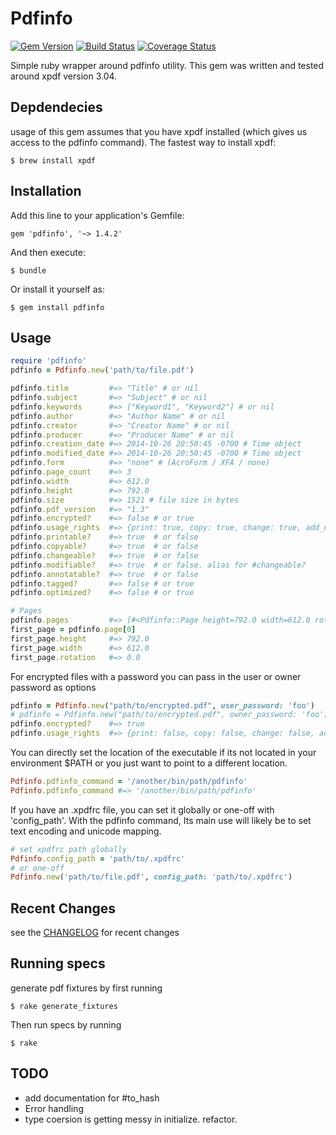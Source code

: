 # Pdfinfo
[![Gem Version](https://badge.fury.io/rb/pdfinfo.svg)](http://badge.fury.io/rb/pdfinfo)
[![Build Status](https://travis-ci.org/RyanV/pdfinfo.svg?branch=master)](https://travis-ci.org/RyanV/pdfinfo)
[![Coverage Status](https://img.shields.io/coveralls/RyanV/pdfinfo.svg)](https://coveralls.io/r/RyanV/pdfinfo)

Simple ruby wrapper around pdfinfo utility.
This gem was written and tested around xpdf version 3.04. 


## Depdendecies

usage of this gem assumes that you have xpdf installed (which gives us access to the pdfinfo command).  The fastest way to install xpdf:

    $ brew install xpdf
    
## Installation

Add this line to your application's Gemfile:

    gem 'pdfinfo', '~> 1.4.2'

And then execute:

    $ bundle

Or install it yourself as:

    $ gem install pdfinfo

## Usage


```ruby
require 'pdfinfo'
pdfinfo = Pdfinfo.new('path/to/file.pdf')

pdfinfo.title         #=> "Title" # or nil
pdfinfo.subject       #=> "Subject" # or nil
pdfinfo.keywords      #=> ["Keyword1", "Keyword2"] # or nil
pdfinfo.author        #=> "Author Name" # or nil
pdfinfo.creator       #=> "Creator Name" # or nil
pdfinfo.producer      #=> "Producer Name" # or nil
pdfinfo.creation_date #=> 2014-10-26 20:50:45 -0700 # Time object
pdfinfo.modified_date #=> 2014-10-26 20:50:45 -0700 # Time object
pdfinfo.form          #=> "none" # (AcroForm / XFA / none)
pdfinfo.page_count    #=> 3
pdfinfo.width         #=> 612.0
pdfinfo.height        #=> 792.0
pdfinfo.size          #=> 1521 # file size in bytes
pdfinfo.pdf_version   #=> "1.3"
pdfinfo.encrypted?    #=> false # or true
pdfinfo.usage_rights  #=> {print: true, copy: true, change: true, add_notes: true} # always returns
pdfinfo.printable?    #=> true  # or false
pdfinfo.copyable?     #=> true  # or false
pdfinfo.changeable?   #=> true  # or false
pdfinfo.modifiable?   #=> true  # or false. alias for #changeable?
pdfinfo.annotatable?  #=> true  # or false
pdfinfo.tagged?       #=> false # or true
pdfinfo.optimized?    #=> false # or true

# Pages
pdfinfo.pages         #=> [#<Pdfinfo::Page height=792.0 width=612.0 rotation=0.0>, ...]
first_page = pdfinfo.page[0]
first_page.height     #=> 792.0
first_page.width      #=> 612.0
first_page.rotation   #=> 0.0
```
For encrypted files with a password you can pass in the user or owner password as options

```ruby
pdfinfo = Pdfinfo.new("path/to/encrypted.pdf", user_password: 'foo')
# pdfinfo = Pdfinfo.new("path/to/encrypted.pdf", owner_password: 'foo')
pdfinfo.encrypted?    #=> true
pdfinfo.usage_rights  #=> {print: false, copy: false, change: false, add_notes: false}
```

You can directly set the location of the executable if its not located in your environment $PATH or you just want to point to a different location.

```ruby
Pdfinfo.pdfinfo_command = '/another/bin/path/pdfinfo'
Pdfinfo.pdfinfo_command #=> '/another/bin/path/pdfinfo'
```

If you have an .xpdfrc file, you can set it globally or one-off with 'config_path'.  With the pdfinfo command, Its main use will likely be to set text encoding and unicode mapping.

```ruby
# set xpdfrc path globally
Pdfinfo.config_path = 'path/to/.xpdfrc'
# or one-off
Pdfinfo.new('path/to/file.pdf', config_path: 'path/to/.xpdfrc')
```

## Recent Changes

see the [CHANGELOG](CHANGELOG.md) for recent changes

## Running specs

generate pdf fixtures by first running 

    $ rake generate_fixtures
    
Then run specs by running

    $ rake

## TODO
* add documentation for #to_hash 
* Error handling
* type coersion is getting messy in initialize.  refactor.
